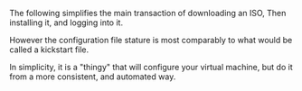 The following simplifies the main transaction of downloading an ISO,
Then installing it, and logging into it.


However the configuration file stature is most comparably to what would be
called a kickstart file.


In simplicity, it is a "thingy" that will configure your virtual machine, but do it 
from a more consistent, and automated way.
